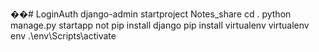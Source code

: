 ��#   L o g i n A u t h 
 django-admin startproject Notes_share 
   cd .
   python manage.py startapp not
     pip install django
 pip install virtualenv
  virtualenv env
  .\env\Scripts\activate
 
